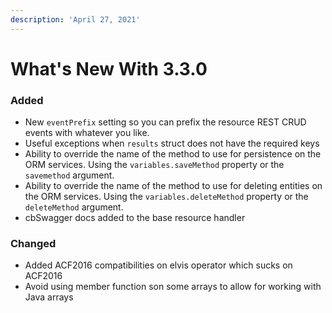 ```yaml
---
description: 'April 27, 2021'
---
```


# What's New With 3.3.0

### Added

* New `eventPrefix` setting so you can prefix the resource REST CRUD events with whatever you like.
* Useful exceptions when `results` struct does not have the required keys
* Ability to override the name of the method to use for persistence on the ORM services. Using the `variables.saveMethod` property or the `savemethod` argument.
* Ability to override the name of the method to use for deleting entities on the ORM services. Using the `variables.deleteMethod` property or the `deleteMethod` argument.
* cbSwagger docs added to the base resource handler

### Changed

* Added ACF2016 compatibilities on elvis operator which sucks on ACF2016
* Avoid using member function son some arrays to allow for working with Java arrays

